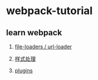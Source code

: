 # webpack-tutorial

## learn webpack

1. [file-loaders / url-loader](/webpack02/README.md)

2. [样式处理](/webpack03/README.md)

3. [plugins](/webpack04/README.md)
